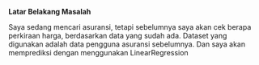 **Latar Belakang Masalah**  

Saya sedang mencari asuransi, tetapi sebelumnya saya akan cek berapa perkiraan harga, berdasarkan data yang sudah ada.
Dataset yang digunakan adalah data pengguna asuransi sebelumnya. Dan saya akan memprediksi dengan menggunakan LinearRegression
